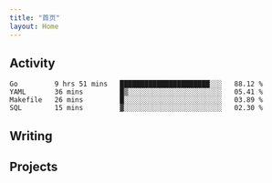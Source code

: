 ```yaml
---
title: "首页"
layout: Home
---
```


## Activity
<!--START_SECTION:waka-->
```text
Go         9 hrs 51 mins   ██████████████████████░░░   88.12 % 
YAML       36 mins         █▒░░░░░░░░░░░░░░░░░░░░░░░   05.41 % 
Makefile   26 mins         █░░░░░░░░░░░░░░░░░░░░░░░░   03.89 % 
SQL        15 mins         ▓░░░░░░░░░░░░░░░░░░░░░░░░   02.30 % 
```
<!--END_SECTION:waka-->

## Writing
<PindedPosts />

## Projects
<Projects />

